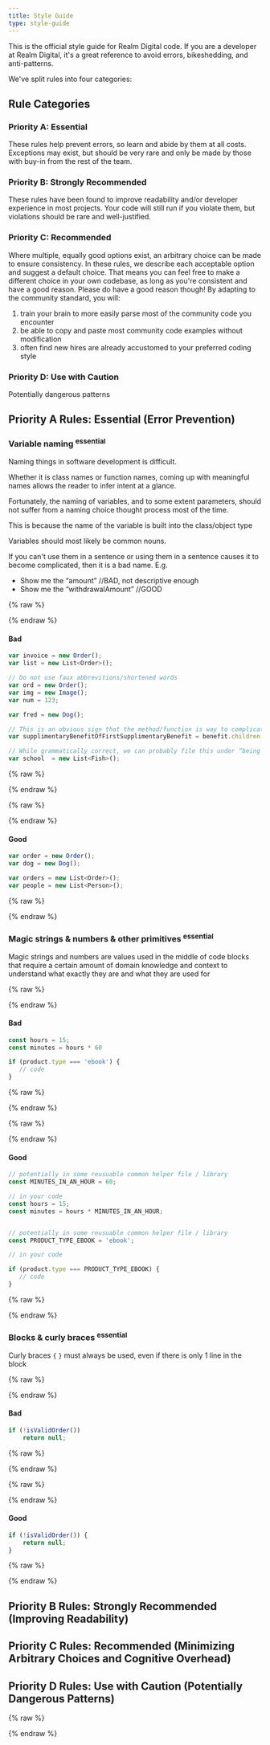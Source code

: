 ```yaml
---
title: Style Guide
type: style-guide
---
```


This is the official style guide for Realm Digital code. If you are a developer at Realm Digital, it's a great reference to avoid errors, bikeshedding, and anti-patterns.

We've split rules into four categories:


## Rule Categories

### Priority A: Essential

These rules help prevent errors, so learn and abide by them at all costs. Exceptions may exist, but should be very rare and only be made by those with buy-in from the rest of the team.

### Priority B: Strongly Recommended

These rules have been found to improve readability and/or developer experience in most projects. Your code will still run if you violate them, but violations should be rare and well-justified.

### Priority C: Recommended

Where multiple, equally good options exist, an arbitrary choice can be made to ensure consistency. In these rules, we describe each acceptable option and suggest a default choice. That means you can feel free to make a different choice in your own codebase, as long as you're consistent and have a good reason. Please do have a good reason though! By adapting to the community standard, you will:

1. train your brain to more easily parse most of the community code you encounter
2. be able to copy and paste most community code examples without modification
3. often find new hires are already accustomed to your preferred coding style

### Priority D: Use with Caution

Potentially dangerous patterns


## Priority A Rules: Essential (Error Prevention)

### Variable naming <sup data-p="a">essential</sup>

Naming things in software development is difficult.

Whether it is class names or function names, coming up with meaningful names allows the reader to infer intent at a glance.

Fortunately, the naming of variables, and to some extent parameters, should not suffer from a naming choice thought process most of the time.

This is because the name of the variable is built into the class/object type

Variables should most likely be common nouns.

If you can't use them in a sentence or using them in a sentence causes it to become complicated, then it is a bad name. E.g.

* Show me the “amount” //BAD, not descriptive enough
* Show me the “withdrawalAmount” //GOOD

{% raw %}<div class="style-example example-bad">{% endraw %}
#### Bad

``` js
var invoice = new Order();
var list = new List<Order>();
```

``` js
// Do not use faux abbrevitions/shortened words
var ord = new Order();
var img = new Image();
var num = 123;
```

``` js
var fred = new Dog();
```

``` js
// This is an obvious sign that the method/function is way to complicated and needs to be refactored into multiple methods
var supplimentaryBenefitOfFirstSupplimentaryBenefit = benefit.children[0].children[0];
```

``` js
// While grammatically correct, we can probably file this under “being clever”
var school  = new List<Fish>();
```


{% raw %}</div>{% endraw %}

{% raw %}<div class="style-example example-good">{% endraw %}
#### Good

``` js
var order = new Order();
var dog = new Dog();
```

``` js
var orders = new List<Order>();
var people = new List<Person>();
```
{% raw %}</div>{% endraw %}

### Magic strings & numbers & other primitives <sup data-p="a">essential</sup>

Magic strings and numbers are values used in the middle of code blocks that require a certain amount of domain knowledge and context to understand what exactly they are and what they are used for

{% raw %}<div class="style-example example-bad">{% endraw %}
#### Bad

``` js
const hours = 15;
const minutes = hours * 60
```

``` js
if (product.type === 'ebook') {
   // code
}
```

{% raw %}</div>{% endraw %}

{% raw %}<div class="style-example example-good">{% endraw %}
#### Good

``` js
// potentially in some reusuable common helper file / library
const MINUTES_IN_AN_HOUR = 60;

// in your code
const hours = 15;
const minutes = hours * MINUTES_IN_AN_HOUR;
```

``` js

// potentially in some reusuable common helper file / library
const PRODUCT_TYPE_EBOOK = 'ebook';

// in your code

if (product.type === PRODUCT_TYPE_EBOOK) {
   // code
}
```

{% raw %}</div>{% endraw %}

### Blocks & curly braces <sup data-p="a">essential</sup>

Curly braces `{` `}` must always be used, even if there is only 1 line in the block

{% raw %}<div class="style-example example-bad">{% endraw %}
#### Bad

``` js
if (!isValidOrder())
    return null;
```

{% raw %}</div>{% endraw %}

{% raw %}<div class="style-example example-good">{% endraw %}
#### Good

``` js
if (!isValidOrder()) {
    return null;
}
```

{% raw %}</div>{% endraw %}

## Priority B Rules: Strongly Recommended (Improving Readability)


## Priority C Rules: Recommended (Minimizing Arbitrary Choices and Cognitive Overhead)


## Priority D Rules: Use with Caution (Potentially Dangerous Patterns)


{% raw %}
<script>
(function () {
  var enforcementTypes = {
    none: '<span title="There is unfortunately no way to automatically enforce this rule.">self-discipline</span>',
    runtime: 'runtime error',
    linter: '<a href="https://github.com/vuejs/eslint-plugin-vue#eslint-plugin-vue" target="_blank" rel="noopener noreferrer">plugin:vue/recommended</a>'
  }
  Vue.component('sg-enforcement', {
    template: '\
      <span>\
        <strong>Enforcement</strong>:\
        <span class="style-rule-tag" v-html="humanType"/>\
      </span>\
    ',
    props: {
      type: {
        type: String,
        required: true,
        validate: function (value) {
          Object.keys(enforcementTypes).indexOf(value) !== -1
        }
      }
    },
    computed: {
      humanType: function () {
        return enforcementTypes[this.type]
      }
    }
  })

  // new Vue({
  //  el: '#main'
  // })
})()
</script>
{% endraw %}

